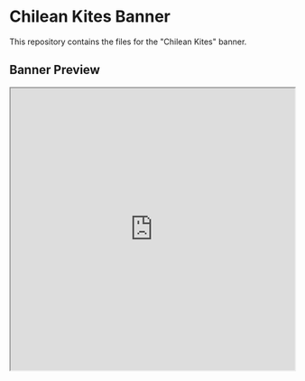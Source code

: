 # Chilean Kites Banner

This repository contains the files for the "Chilean Kites" banner.

## Banner Preview
<iframe src="https://bioitgenerator.github.io/chilean_kites_banner/volantines.html" width="100%" height="500"></iframe>

